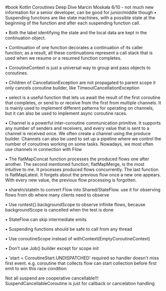#book Kotlin Coroutines Deep Dive Marcin Moskała
6/10 - not much new information for a senior developer, can be good for junior/middle though
• Suspending functions are like state machines, with a possible
state at the beginning of the function and after each suspending function call.

• Both the label identifying the state and the local data are kept
in the continuation object.

• Continuation of one function decorates a continuation of its
caller function; as a result, all these continuations represent a
call stack that is used when we resume or a resumed function
completes.

• CoroutineContext is just a universal
way to group and pass objects to coroutines.

• Children of CancellationException are not propagated to parent scope it only cancels coroutine
builder, like TimeoutCancellationException

• select is a useful function that lets us await the result of the first
coroutine that completes, or send to or receive from the first from
multiple channels. It is mainly used to implement different patterns
for operating on channels, but it can also be used to implement async
coroutine races.

• Channel is a powerful inter-coroutine communication primitive. It
supports any number of senders and receivers, and every value that
is sent to a channel is received once. We often create a channel using
the produce builder. Channels can also be used to set up a pipeline
where we control the number of coroutines working on some tasks.
Nowadays, we most often use channels in connection with Flow

• The flatMapConcat function processes the produced flows one after
another. The second mentioned function, flatMapMerge, is the most intuitive
to me. It processes produced flows concurrently. The last function is flatMapLatest. It forgets
about the previous flow
once a new one appears. With every new value, the previous flow
processing is forgotten.

• shareIn/stateIn to convert Flow into Shared/StateFlow. use it for observing flows from db where
many clients need to observe

• Use runtest{}.backgroundScope to observe infinite flows, because backgroundScope is cancelled when
the test is done

• StateFlow can skip intermediate emits

• Suspending functions should be safe to call from any
thread

• Use coroutineScope instead of
withContext(EmptyCoroutineContext)

• Don’t use Job() builder except for scope init

• 'start = CoroutineStart.UNDISPATCHED' required so handler doesn't miss first event. e.g. coroutine
that collects flow can start collection before first emit to win this race condition

Not all suspend are cooperative cancellable!!!
SuspendCancellableCoroutine is just for callback or cancelation handling
